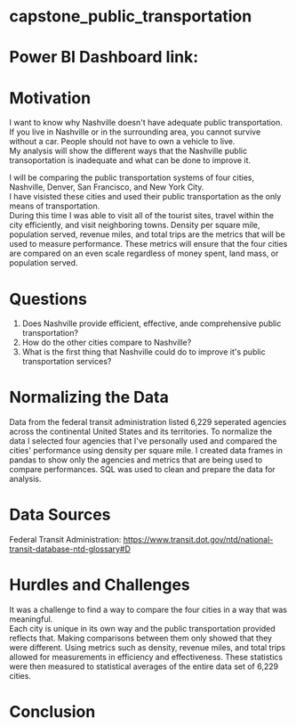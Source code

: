 # capstone_public_transportation

# Power BI Dashboard link:


# Motivation

I want to know why Nashville doesn't have adequate public transportation.  
If you live in Nashville or in the surrounding area, you cannot survive without a car.
People should not have to own a vehicle to live.  
My analysis will show the different ways that the Nashville public transoportation is inadequate and what can be done to improve it.

I will be comparing the public transportation systems of four cities, Nashville, Denver, San Francisco, and New York City.  
I have visisted these cities and used their public transportation as the only means of transportation.  
During this time I was able to visit all of the tourist sites, travel within the city efficiently, and visit neighboring towns.
Density per square mile, population served, revenue miles, and total trips are the metrics that will be used to measure performance.
These metrics will ensure that the four cities are compared on an even scale regardless of money spent, land mass, or population served.


# Questions

1. Does Nashville provide efficient, effective, ande comprehensive public transportation?
2. How do the other cities compare to Nashville?
3. What is the first thing that Nashville could do to improve it's public transportation services?

# Normalizing the Data

Data from the federal transit administration listed 6,229 seperated agencies across the continental United States and its territories.
To normalize the data I selected four agencies that I've personally used and compared the cities' performance using density per square mile.
I created data frames in pandas to show only the agencies and metrics that are being used to compare performances.
SQL was used to clean and prepare the data for analysis.


# Data Sources

Federal Transit Administration:  https://www.transit.dot.gov/ntd/national-transit-database-ntd-glossary#D


# Hurdles and Challenges

It was a challenge to find a way to compare the four cities in a way that was meaningful.  
Each city is unique in its own way and the public transportation provided reflects that.
Making comparisons between them only showed that they were different.
Using metrics such as density, revenue miles, and total trips allowed for measurements in efficiency and effectiveness.
These statistics were then measured to statistical averages of the entire data set of 6,229 cities.

# Conclusion
